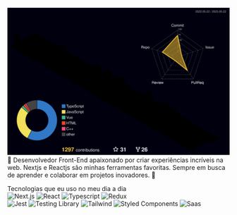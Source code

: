 ![Status](./profile-3d-contrib/profile-night-rainbow.svg)
<br />
👋 Desenvolvedor Front-End apaixonado por criar experiências incríveis na web. Nextjs e Reactjs são minhas ferramentas favoritas. Sempre em busca de aprender e colaborar em projetos inovadores. 🚀
<div>
Tecnologias que eu uso no meu dia a dia
<br />
<div>
    <img alt="Next.js" height="30" src="https://img.shields.io/badge/Next.js-20232A?style=for-the-badge&logo=next.js&logoColor=white" />       
    <img alt="React" height="30" src="https://img.shields.io/badge/React-20232A?style=for-the-badge&logo=react&logoColor=61DAFB" />
    <img alt="Typescript" height="30" src="https://img.shields.io/badge/TypeScript-007ACC?style=for-the-badge&logo=typescript&logoColor=white" />
    <img alt="Redux" height="30" src="https://img.shields.io/badge/Redux-593D88?style=for-the-badge&logo=redux&logoColor=white" /> 
<br />
    <img alt="Jest" src="https://img.shields.io/badge/Jest-323330?style=for-the-badge&logo=Jest&logoColor=white" />    
    <img alt="Testing Library" src="https://img.shields.io/badge/testing%20library-323330?style=for-the-badge&logo=testing-library&logoColor=red" />     
    <img alt="Tailwind" height="30" src="https://img.shields.io/badge/Tailwind_CSS-38B2AC?style=for-the-badge&logo=tailwind-css&logoColor=white" />
    <img alt="Styled Components" height="30" src="https://img.shields.io/badge/styled--components-DB7093?style=for-the-badge&logo=styled-components&logoColor=white" />
    <img alt="Saas" height="30" src="https://img.shields.io/badge/Sass-CC6699?style=for-the-badge&logo=sass&logoColor=white" />
<br />
</div>
</div>
<!-- <br />
<a href="https://www.linkedin.com/in/jc-bento2305/" target="_blank"><img src="https://img.shields.io/badge/-LinkedIn-%230077B5?style=for-the-badge&logo=linkedin&logoColor=white" target="_blank"></a> -->
